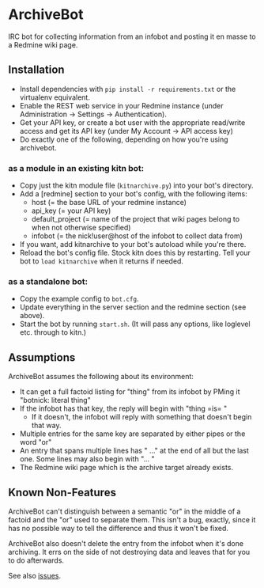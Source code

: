 ArchiveBot
===========

IRC bot for collecting information from an infobot and posting it en masse to a Redmine wiki page.

Installation
------------

* Install dependencies with `pip install -r requirements.txt` or the virtualenv equivalent.
* Enable the REST web service in your Redmine instance (under Administration -> Settings -> Authentication).
* Get your API key, or create a bot user with the appropriate read/write access and get its API key (under My Account -> API access key)
* Do exactly one of the following, depending on how you're using archivebot.

### as a module in an existing kitn bot:

* Copy just the kitn module file (`kitnarchive.py`) into your bot's directory.
* Add a [redmine] section to your bot's config, with the following items:
  * host (= the base URL of your redmine instance)
  * api_key (= your API key)
  * default_project (= name of the project that wiki pages belong to when not otherwise specified)
  * infobot (= the nick!user@host of the infobot to collect data from)
* If you want, add kitnarchive to your bot's autoload while you're there.
* Reload the bot's config file. Stock kitn does this by restarting. Tell your bot to `load kitnarchive` when it returns if needed.

### as a standalone bot:

* Copy the example config to `bot.cfg`.
* Update everything in the server section and the redmine section (see above).
* Start the bot by running `start.sh`. (It will pass any options, like loglevel etc. through to kitn.)

Assumptions
-----------

ArchiveBot assumes the following about its environment:
* It can get a full factoid listing for "thing" from its infobot by PMing it "botnick: literal thing"
* If the infobot has that key, the reply will begin with "thing =is= "
  * If it doesn't, the infobot will reply with something that doesn't begin that way.
* Multiple entries for the same key are separated by either pipes or the word "or"
* An entry that spans multiple lines has " ..." at the end of all but the last one. Some lines may also begin with "... "
* The Redmine wiki page which is the archive target already exists.

Known Non-Features
------------------

ArchiveBot can't distinguish between a semantic "or" in the middle of a factoid and the "or" used to separate them. This isn't a bug, exactly, since it has no possible way to tell the difference and thus it won't be fixed.

ArchiveBot also doesn't delete the entry from the infobot when it's done archiving. It errs on the side of not destroying data and leaves that for you to do afterwards.

See also [issues](https://github.com/relsqui/archivebot/issues).
